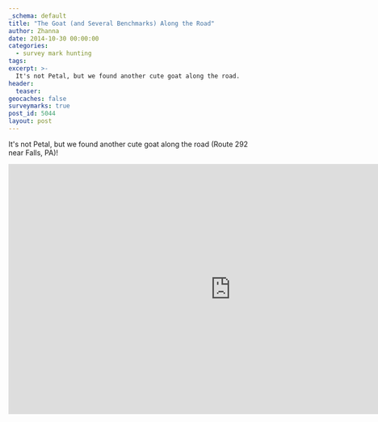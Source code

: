 ```yaml
---
_schema: default
title: "The Goat (and Several Benchmarks) Along the Road"
author: Zhanna
date: 2014-10-30 00:00:00
categories:
  - survey mark hunting
tags:
excerpt: >-
  It's not Petal, but we found another cute goat along the road.
header:
  teaser:
geocaches: false
surveymarks: true
post_id: 5044
layout: post                      
---
```


It's not Petal, but we found another cute goat along the road (Route 292 near Falls, PA)!

<div class="embed-youtube">
  <iframe width="880" height="495" src="https://www.youtube.com/embed/e1SyLaFoWrk" title="YouTube video player" frameborder="0" allow="accelerometer; autoplay; clipboard-write; encrypted-media; gyroscope; picture-in-picture" allowfullscreen></iframe>
</div>
